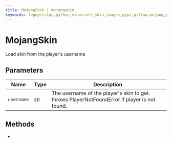```yaml
---
title: MojangSkin | mojangskin
keywords: legopitstop,python,minecraft,skin,images,pypi,pillow,mojang,pythonpackage
---
```


# MojangSkin

Load skin from the player's username

## Parameters

| Name       | Type | Description                                                                                  |
| ---------- | ---- | -------------------------------------------------------------------------------------------- |
| `username` | str  | The username of the player's skin to get. throws PlayerNotFoundError if player is not found. |

## Methods

-
